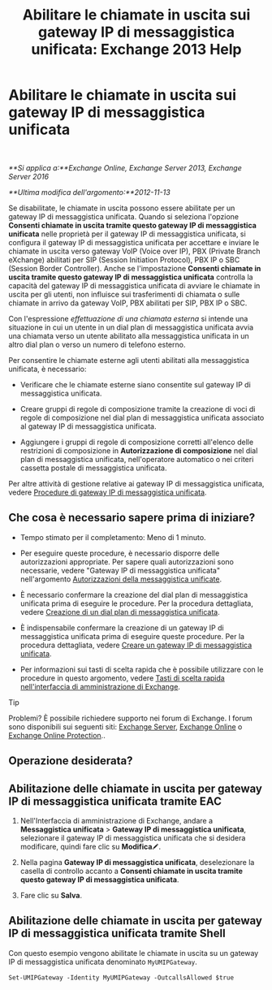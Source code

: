 ﻿---
title: 'Abilitare le chiamate in uscita sui gateway IP di messaggistica unificata: Exchange 2013 Help'
TOCTitle: Abilitare le chiamate in uscita sui gateway IP di messaggistica unificata
ms:assetid: c3ad8e53-d37e-499e-b1f1-defb0ba1bd12
ms:mtpsurl: https://technet.microsoft.com/it-it/library/JJ673562(v=EXCHG.150)
ms:contentKeyID: 50481631
ms.date: 05/22/2018
mtps_version: v=EXCHG.150
ms.translationtype: MT
---

# Abilitare le chiamate in uscita sui gateway IP di messaggistica unificata

 

_**Si applica a:**Exchange Online, Exchange Server 2013, Exchange Server 2016_

_**Ultima modifica dell'argomento:**2012-11-13_

Se disabilitate, le chiamate in uscita possono essere abilitate per un gateway IP di messaggistica unificata. Quando si seleziona l'opzione **Consenti chiamate in uscita tramite questo gateway IP di messaggistica unificata** nelle proprietà per il gateway IP di messaggistica unificata, si configura il gateway IP di messaggistica unificata per accettare e inviare le chiamate in uscita verso gateway VoIP (Voice over IP), PBX (Private Branch eXchange) abilitati per SIP (Session Initiation Protocol), PBX IP o SBC (Session Border Controller). Anche se l'impostazione **Consenti chiamate in uscita tramite questo gateway IP di messaggistica unificata** controlla la capacità del gateway IP di messaggistica unificata di avviare le chiamate in uscita per gli utenti, non influisce sui trasferimenti di chiamata o sulle chiamate in arrivo da gateway VoIP, PBX abilitati per SIP, PBX IP o SBC.

Con l'espressione *effettuazione di una chiamata esterna* si intende una situazione in cui un utente in un dial plan di messaggistica unificata avvia una chiamata verso un utente abilitato alla messaggistica unificata in un altro dial plan o verso un numero di telefono esterno.

Per consentire le chiamate esterne agli utenti abilitati alla messaggistica unificata, è necessario:

  - Verificare che le chiamate esterne siano consentite sul gateway IP di messaggistica unificata.

  - Creare gruppi di regole di composizione tramite la creazione di voci di regole di composizione nel dial plan di messaggistica unificata associato al gateway IP di messaggistica unificata.

  - Aggiungere i gruppi di regole di composizione corretti all'elenco delle restrizioni di composizione in **Autorizzazione di composizione** nel dial plan di messaggistica unificata, nell'operatore automatico o nei criteri cassetta postale di messaggistica unificata.

Per altre attività di gestione relative ai gateway IP di messaggistica unificata, vedere [Procedure di gateway IP di messaggistica unificata](um-ip-gateway-procedures-exchange-2013-help.md).

## Che cosa è necessario sapere prima di iniziare?

  - Tempo stimato per il completamento: Meno di 1 minuto.

  - Per eseguire queste procedure, è necessario disporre delle autorizzazioni appropriate. Per sapere quali autorizzazioni sono necessarie, vedere "Gateway IP di messaggistica unificata" nell'argomento [Autorizzazioni della messaggistica unificate](unified-messaging-permissions-exchange-2013-help.md).

  - È necessario confermare la creazione del dial plan di messaggistica unificata prima di eseguire le procedure. Per la procedura dettagliata, vedere [Creazione di un dial plan di messaggistica unificata](create-a-um-dial-plan-exchange-2013-help.md).

  - È indispensabile confermare la creazione di un gateway IP di messaggistica unificata prima di eseguire queste procedure. Per la procedura dettagliata, vedere [Creare un gateway IP di messaggistica unificata](create-a-um-ip-gateway-exchange-2013-help.md).

  - Per informazioni sui tasti di scelta rapida che è possibile utilizzare con le procedure in questo argomento, vedere [Tasti di scelta rapida nell'interfaccia di amministrazione di Exchange](keyboard-shortcuts-in-the-exchange-admin-center-exchange-online-protection-help.md).


> [!TIP]
> Problemi? È possibile richiedere supporto nei forum di Exchange. I forum sono disponibili sui seguenti siti: <A href="https://go.microsoft.com/fwlink/p/?linkid=60612">Exchange Server</A>, <A href="https://go.microsoft.com/fwlink/p/?linkid=267542">Exchange Online</A> o <A href="https://go.microsoft.com/fwlink/p/?linkid=285351">Exchange Online Protection</A>..



## Operazione desiderata?

## Abilitazione delle chiamate in uscita per gateway IP di messaggistica unificata tramite EAC

1.  Nell'Interfaccia di amministrazione di Exchange, andare a **Messaggistica unificata** \> **Gateway IP di messaggistica unificata**, selezionare il gateway IP di messaggistica unificata che si desidera modificare, quindi fare clic su **Modifica**![Icona Modifica](images/JJ218640.6f53ccb2-1f13-4c02-bea0-30690e6ea71d(EXCHG.150).gif "Icona Modifica").

2.  Nella pagina **Gateway IP di messaggistica unificata**, deselezionare la casella di controllo accanto a **Consenti chiamate in uscita tramite questo gateway IP di messaggistica unificata**.

3.  Fare clic su **Salva**.

## Abilitazione delle chiamate in uscita per gateway IP di messaggistica unificata tramite Shell

Con questo esempio vengono abilitate le chiamate in uscita su un gateway IP di messaggistica unificata denominato `MyUMIPGateway`.

    Set-UMIPGateway -Identity MyUMIPGateway -OutcallsAllowed $true

